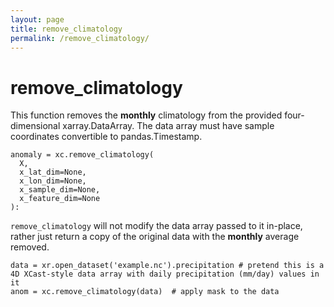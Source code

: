 ```yaml
---
layout: page
title: remove_climatology
permalink: /remove_climatology/
---
```


# remove_climatology

This function removes the **monthly** climatology from the provided four-dimensional xarray.DataArray. The data array must have sample coordinates convertible to pandas.Timestamp.
```
anomaly = xc.remove_climatology(
  X, 
  x_lat_dim=None, 
  x_lon_dim=None, 
  x_sample_dim=None, 
  x_feature_dim=None
):
```

`remove_climatology` will not modify the data array passed to it in-place, rather just return a copy of the original data with the **monthly** average removed. 

```
data = xr.open_dataset('example.nc').precipitation # pretend this is a 4D XCast-style data array with daily precipitation (mm/day) values in it
anom = xc.remove_climatology(data)  # apply mask to the data
```

